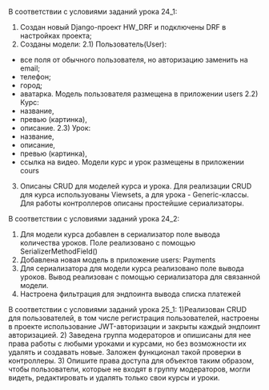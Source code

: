 
В соответствии с условиями заданий урока 24_1:

1) Создан новый Django-проект HW_DRF и подключены DRF в настройках проекта;
2) Созданы модели:
 2.1) Пользователь(User):
  - все поля от обычного пользователя, но авторизацию заменить на email;
  - телефон;
  - город;
  - аватарка.
 Модель пользователя размещена в приложении users
 2.2) Курс:
  - название,
  - превью (картинка),
  - описание.
 2.3) Урок:
  - название,
  - описание,
  - превью (картинка),
  - ссылка на видео.
 Модели курс и урок размещены в приложении cours
3) Описаны CRUD для моделей курса и урока. 
Для реализации CRUD для курса используованы Viewsets, а для урока - Generic-классы.
Для работы контроллеров описаны простейшие сериализаторы.

В соответствии с условиями заданий урока 24_2:
1) Для модели курса добавлен в сериализатор поле вывода количества уроков. 
Поле реализовано с помощью SerializerMethodField()
2) Добавлена новая модель в приложение users: Payments
3) Для сериализатора для модели курса реализовано поле вывода уроков. 
Вывод реализован с помощью сериализатора для связанной модели.
4) Настроена фильтрация для эндпоинта вывода списка платежей 

В соответствии с условиями заданий урока 25_1:
1)Реализован CRUD для пользователей, в том числе регистрация пользователей, 
настроены в проекте использование JWT-авторизации и закрыты каждый эндпоинт авторизацией.
2)  Заведена группа модераторов и опишисаны для нее права работы с любыми уроками и курсами, 
но без возможности их удалять и создавать новые. 
Заложен функционал такой проверки в контроллеры.
3) Опишите права доступа для объектов таким образом, чтобы пользователи, 
которые не входят в группу модераторов, могли видеть, редактировать 
и удалять только свои курсы и уроки.